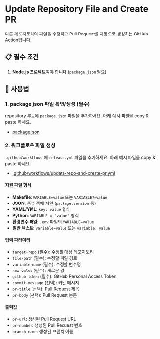 # Update Repository File and Create PR

다른 레포지토리의 파일을 수정하고 Pull Request를 자동으로 생성하는 GitHub Action입니다.

## 📋 필수 조건

1. **Node.js 프로젝트**여야 합니다 (`package.json` 필요)

## 🔧 사용법

### 1. package.json 파일 확인/생성 (필수)

repository 루트에 `package.json` 파일을 추가하세요. 아래 예시 파일을 copy & paste 하세요.

* [package.json](./package.json)

### 2. 워크플로우 파일 생성

`.github/workflows` 에 `release.yml` 파일을 추가하세요. 아래 예시 파일을 copy & paste 하세요.

* [.github/workflows/update-repo-and-create-pr.yml](../../.github/workflows/update-repo-and-create-pr.yml)

#### 지원 파일 형식
- **Makefile**: `VARIABLE=value` 또는 `VARIABLE?=value`
- **JSON**: 중첩 객체 지원 (`package.version` 등)
- **YAML/YML**: `key: value` 형식
- **Python**: `VARIABLE = "value"` 형식
- **환경변수 파일**: `.env` 파일의 `VARIABLE=value`
- **일반 텍스트**: `variable=value` 또는 `variable: value`

#### 입력 파라미터
- `target-repo` (필수): 수정할 대상 레포지토리
- `file-path` (필수): 수정할 파일 경로
- `variable-name` (필수): 수정할 변수명
- `new-value` (필수): 새로운 값
- `github-token` (필수): GitHub Personal Access Token
- `commit-message` (선택): 커밋 메시지
- `pr-title` (선택): Pull Request 제목
- `pr-body` (선택): Pull Request 본문

#### 출력값
- `pr-url`: 생성된 Pull Request URL
- `pr-number`: 생성된 Pull Request 번호
- `branch-name`: 생성된 브랜치 이름